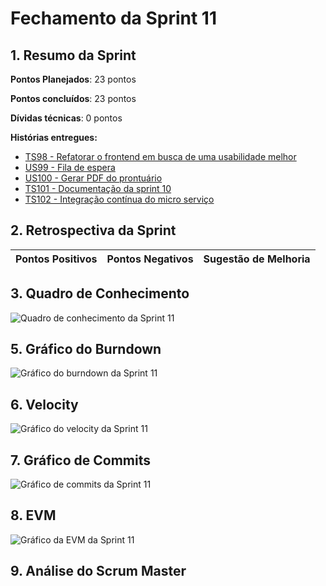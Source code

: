 # Fechamento da Sprint 11

## 1. Resumo da Sprint

__Pontos Planejados__: 23 pontos

__Pontos concluídos__: 23 pontos

__Dívidas técnicas__: 0 pontos

__Histórias entregues:__

- [TS98 - Refatorar o frontend em busca de uma usabilidade melhor](https://github.com/fga-gpp-mds/2018.1-Dr-Down/issues/236)
- [US99 - Fila de espera](https://github.com/fga-gpp-mds/2018.1-Dr-Down/issues/237)
- [US100 - Gerar PDF do prontuário](https://github.com/fga-gpp-mds/2018.1-Dr-Down/issues/238)
- [TS101 - Documentação da sprint 10](https://github.com/fga-gpp-mds/2018.1-Dr-Down/issues/239)
- [TS102 - Integração contínua do micro serviço](https://github.com/fga-gpp-mds/2018.1-Dr-Down/issues/240)

## 2. Retrospectiva da Sprint

| Pontos Positivos | Pontos Negativos | Sugestão de Melhoria |
| ----- | ----- | ---- |


## 3. Quadro de Conhecimento

![Quadro de conhecimento da Sprint 11]()

## 5. Gráfico do Burndown

![Gráfico do burndown da Sprint 11](https://uploaddeimagens.com.br/images/001/436/961/full/burndown_S11.png?1527325741)

## 6. Velocity

![Gráfico do velocity da Sprint 11](https://uploaddeimagens.com.br/images/001/436/962/full/velocity_S11.png?1527325774)

## 7. Gráfico de Commits

![Gráfico de commits da Sprint 11](https://uploaddeimagens.com.br/images/001/436/958/full/commits_S11.png?1527325679)

## 8. EVM

![Gráfico da EVM da Sprint 11](https://uploaddeimagens.com.br/images/001/436/959/full/evm_S11.png?1527325704)

## 9. Análise do Scrum Master
